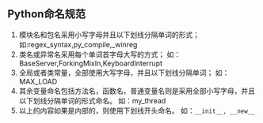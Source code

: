 ## Python命名规范
1.  模块名和包名采用小写字母并且以下划线分隔单词的形式；
   如:regex_syntax,py_compile,_winreg
2. 类名或异常名采用每个单词首字母大写的方式；
   如：BaseServer,ForkingMixIn,KeyboardInterrupt
3. 全局或者类常量，全部使用大写字母，并且以下划线分隔单词；
   如：MAX_LOAD
4. 其余变量命名包括方法名，函数名，普通变量名则是采用全部小写字母，并且以下划线分隔单词的形式命名。
   如：my_thread
5. 以上的内容如果是内部的，则使用下划线开头命名。
   如：``__init__, __new__``
